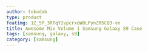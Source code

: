 ```yaml
---
author: tokodab
type: product
featimg: 1Z_5P_3RTqY2vpcrxoW0LPynZR5CQ3-vn
title: Awesome Mix Volume 1 Samsung Galaxy S9 Case
tags: [samsung, galaxy, s9]
category: [samsung]
---
```

